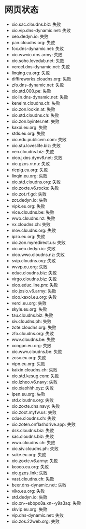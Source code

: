 # 网页状态
- xio.sac.cloudns.biz: 失败
- xio.vip.dns-dynamic.net: 失败
- xeo.dedyn.io: 失败
- pan.cloudns.org: 失败
- fox.dns-dynamic.net: 失败
- xio.wwvio.dns.army: 失败
- xio.soho.lovedub.net: 失败
- vercel.dns-dynamic.net: 失败
- linqing.eu.org: 失败
- diffireworks.cloudns.org: 失败
- zfo.dns-dynamic.net: 失败
- xio.std.000.pe: 失败
- xiolin.dns-dynamic.net: 失败
- kenelm.cloudns.ch: 失败
- xio.zon.lookin.at: 失败
- xio.std.cloudns.ch: 失败
- xio.zon.byinter.net: 失败
- kaxoi.eu.org: 失败
- stds.eu.org: 失败
- xio.edu.publicvm.com: 失败
- xio.stu.loveslife.biz: 失败
- ven.cloudns.biz: 失败
- xioo.jxios.dynv6.net: 失败
- xio.gzos.rr.nu: 失败
- ricpig.eu.org: 失败
- linqin.eu.org: 失败
- xio.std.cloudns.org: 失败
- xio.zoxte.v6.rocks: 失败
- xio.zot.rf.gd: 失败
- zot.dedyn.io: 失败
- vipk.eu.org: 失败
- vice.cloudns.be: 失败
- wwo.cloudns.nz: 失败
- vx.cloudns.ch: 失败
- mov.cloudns.org: 失败
- ipzo.eu.org: 失败
- xio.zon.myredirect.us: 失败
- xio.xeo.dedyn.io: 失败
- xioo.wwo.cloudns.nz: 失败
- svip.cloudns.org: 失败
- wvvp.eu.org: 失败
- educ.cloudns.biz: 失败
- virgo.cloudns.biz: 失败
- xioo.educ.line.pm: 失败
- xio.jxsio.v6.army: 失败
- xioo.kaxoi.eu.org: 失败
- vercl.eu.org: 失败
- skyle.eu.org: 失败
- tau.cloudns.biz: 失败
- siv.cloudns.ph: 失败
- zote.cloudns.org: 失败
- zfo.cloudns.org: 失败
- wwv.cloudns.be: 失败
- xongan.eu.org: 失败
- xio.wwv.cloudns.be: 失败
- zosx.eu.org: 失败
- vipn.eu.org: 失败
- kaixin.cloudns.ch: 失败
- xio.std.kesug.com: 失败
- xio.lzhoo.v6.navy: 失败
- xio.xiaohhh.xyz: 失败
- ipen.eu.org: 失败
- std.cloudns.org: 失败
- xio.zoxte.dns.navy: 失败
- xio.zoot.myfw.us: 失败
- cdue.cloudns.ch: 失败
- xio.zoten.onflashdrive.app: 失败
- dsk.cloudns.biz: 失败
- sac.cloudns.biz: 失败
- wwo.cloudns.ch: 失败
- xio.siv.cloudns.ph: 失败
- suke.eu.org: 失败
- xio.zoxte.v6.army: 失败
- kcoco.eu.org: 失败
- xio.gzos.link: 失败
- vast.cloudns.ch: 失败
- beer.dns-dynamic.net: 失败
- viko.eu.org: 失败
- std.dedyn.io: 失败
- xio.xn--ebbpo8a.xn--y9a3aq: 失败
- skvip.eu.org: 失败
- vip.dns-dynamic.net: 失败
- xio.zos.22web.org: 失败
